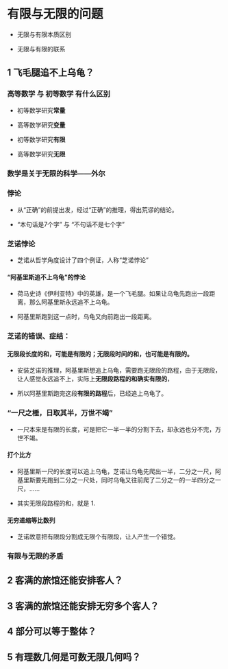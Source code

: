 # 有限与无限的问题 
>
- 无限与有限本质区别
>
- 无限与有限的联系
>
## 1 飞毛腿追不上乌龟？
>
### 高等数学 与 初等数学 有什么区别
>
- 初等数学研究**常量**
>
- 高等数学研究**变量**
>
- 初等数学研究**有限**
>
- 高等数学研究**无限**
>
### 数学是关于无限的科学——外尔
>
### 悖论
>
- 从“正确”的前提出发，经过“正确”的推理，得出荒谬的结论。
>
- “本句话是7个字” 与 “不句话不是七个字” 
>
### 芝诺悖论
>
- 芝诺从哲学角度设计了四个例证，人称“芝诺悖论”
>
#### “阿基里斯追不上乌龟”的悖论
>
- 荷马史诗《伊利亚特》中的英雄，是一个飞毛腿。如果让乌龟先跑出一段距离，那么阿基里斯永远追不上乌龟。
>
- 阿基里斯跑到这一点时，乌龟又向前跑出一段距离。
>
### 芝诺的错误、症结：
>
#### 无限段长度的和，可能是有限的；无限段时间的和，也可能是有限的。
>
- 安装芝诺的推理，阿基里斯想追上乌龟，需要跑无限段的路程，由于无限段，让人感觉永远追不上，实际上**无限段路程的和确实有限的**，
>
- 所以阿基里斯跑完这段**有限的路程**后，已经追上乌龟了。
>
### “一尺之棰，日取其半，万世不竭”
>
- 一尺本来是有限的长度，可是把它一半一半的分割下去，却永远也分不完，万世不竭。
>
#### 打个比方
>
- 阿基里斯一尺的长度可以追上乌龟，芝诺让乌龟先爬出一半，二分之一尺，阿基里斯要先跑到二分之一尺处，同时乌龟又往前爬了二分之一的一半四分之一尺，......
>
- 其实无限段路程的和，就是 1.
>
#### 无穷递缩等比数列
>
- 芝诺故意把有限段分割成无限个有限段，让人产生一个错觉。
>
### 有限与无限的矛盾
>
## 2 客满的旅馆还能安排客人？
>
## 3 客满的旅馆还能安排无穷多个客人？
>
## 4 部分可以等于整体？
>
## 5 有理数几何是可数无限几何吗？
>
 
